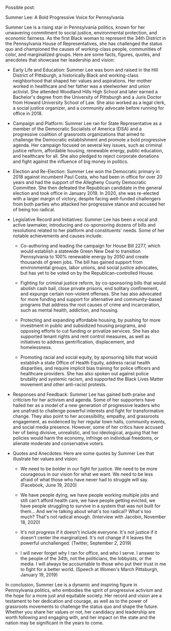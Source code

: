 Possible post:

Summer Lee: A Bold Progressive Voice for Pennsylvania

Summer Lee is a rising star in Pennsylvania politics, known for her unwavering commitment to social justice, environmental protection, and economic fairness. As the first Black woman to represent the 34th District in the Pennsylvania House of Representatives, she has challenged the status quo and championed the causes of working-class people, communities of color, and marginalized groups. Here are some facts, figures, quotes, and anecdotes that showcase her leadership and vision:

- Early Life and Education: Summer Lee was born and raised in the Hill District of Pittsburgh, a historically Black and working-class neighborhood that shaped her values and aspirations. Her mother worked in healthcare and her father was a steelworker and union activist. She attended Woodland Hills High School and later earned a Bachelor's degree from the University of Pittsburgh and a Juris Doctor from Howard University School of Law. She also worked as a legal clerk, a social justice organizer, and a community advocate before running for office in 2018.

- Campaign and Platform: Summer Lee ran for State Representative as a member of the Democratic Socialists of America (DSA) and a progressive coalition of grassroots organizations that aimed to challenge the Democratic establishment and promote a bold progressive agenda. Her campaign focused on several key issues, such as criminal justice reform, affordable housing, renewable energy, public education, and healthcare for all. She also pledged to reject corporate donations and fight against the influence of big money in politics.

- Election and Re-Election: Summer Lee won the Democratic primary in 2018 against incumbent Paul Costa, who had been in office for over 20 years and had the support of the Allegheny County Democratic Committee. She then defeated the Republican candidate in the general election and took office in January 2019. In 2020, she was re-elected with a larger margin of victory, despite facing well-funded challengers from both parties who attacked her progressive stance and accused her of being too radical.

- Legislative Record and Initiatives: Summer Lee has been a vocal and active lawmaker, introducing and co-sponsoring dozens of bills and resolutions related to her platform and constituents' needs. Some of her notable achievements and causes include:

    - Co-authoring and leading the campaign for House Bill 2277, which would establish a statewide Green New Deal to transition Pennsylvania to 100% renewable energy by 2050 and create thousands of green jobs. The bill has gained support from environmental groups, labor unions, and social justice advocates, but has yet to be voted on by the Republican-controlled House.

    - Fighting for criminal justice reform, by co-sponsoring bills that would abolish cash bail, close private prisons, end solitary confinement, and expunge certain non-violent offenses. She has also advocated for more funding and support for alternative and community-based programs that address the root causes of crime and incarceration, such as mental health, addiction, and housing.

    - Protecting and expanding affordable housing, by pushing for more investment in public and subsidized housing programs, and opposing efforts to cut funding or privatize services. She has also supported tenant rights and rent control measures, as well as initiatives to address gentrification, displacement, and homelessness.

    - Promoting racial and social equity, by sponsoring bills that would establish a state Office of Health Equity, address racial health disparities, and require implicit bias training for police officers and healthcare providers. She has also spoken out against police brutality and systemic racism, and supported the Black Lives Matter movement and other anti-racist protests.

- Responses and Feedback: Summer Lee has gained both praise and criticism for her activism and agenda. Some of her supporters have hailed her as a model of a new generation of progressive leaders who are unafraid to challenge powerful interests and fight for transformative change. They also point to her accessibility, empathy, and grassroots engagement, as evidenced by her regular town halls, community events, and social media presence. However, some of her critics have accused her of being divisive, unrealistic, and too ideological, arguing that her policies would harm the economy, infringe on individual freedoms, or alienate moderate and conservative voters.

- Quotes and Anecdotes: Here are some quotes by Summer Lee that illustrate her values and vision:

    - We need to be bolder in our fight for justice. We need to be more courageous in our vision for what we want. We need to be less afraid of what those who have never had to struggle will say. (Facebook, June 19, 2020)

    - We have people dying, we have people working multiple jobs and still can't afford health care, we have people getting evicted, we have people struggling to survive in a system that was not built for them... And we're talking about what's too radical? What's too much? That's not radical enough. (Interview with Jacobin, November 18, 2020)

    - It's not progress if it doesn't include everyone. It's not justice if it doesn't center the marginalized. It's not change if it leaves the powerful unchallenged. (Twitter, September 2, 2019)

    - I will never forget why I ran for office, and who I serve. I answer to the people of the 34th, not the politicians, the lobbyists, or the media. I will always be accountable to those who put their trust in me to fight for a better world. (Speech at Women's March Pittsburgh, January 19, 2019)

In conclusion, Summer Lee is a dynamic and inspiring figure in Pennsylvania politics, who embodies the spirit of progressive activism and the hope for a more just and equitable society. Her record and vision are a testament to her dedication and courage, as well as to the power of grassroots movements to challenge the status quo and shape the future. Whether you share her values or not, her candidacy and leadership are worth following and engaging with, and her impact on the state and the nation may be significant in the years to come.
